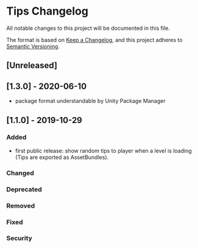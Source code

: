 # Tips Changelog
All notable changes to this project will be documented in this file.

The format is based on [Keep a Changelog](https://keepachangelog.com/en/1.0.0/),
and this project adheres to [Semantic Versioning](https://semver.org/spec/v2.0.0.html).

## [Unreleased]

## [1.3.0] - 2020-06-10
- package format understandable by Unity Package Manager

## [1.1.0] - 2019-10-29

### Added
- first public release: show random tips to player when a level is loading (Tips are exported as AssetBundles).

### Changed

### Deprecated

### Removed

### Fixed

### Security
